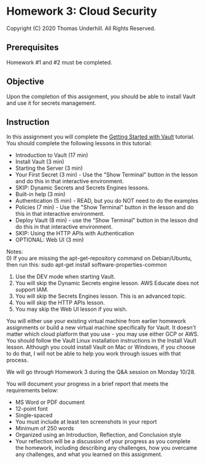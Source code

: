 # Homework 3: Cloud Security
Copyright (C) 2020 Thomas Underhill.  All Rights Reserved.

## Prerequisites
Homework #1 and #2 must be completed.

## Objective
Upon the completion of this assignment, you should be able to install Vault and use it for secrets management.

## Instruction

In this assignment you will complete the [Getting Started with Vault](https://learn.hashicorp.com/collections/vault/getting-started) tutorial.  You should complete the following lessons in this tutorial:<br>
<ul>
  <li>Introduction to Vault (17 min)<br>
  <li>Install Vault (3 min)<br>
  <li>Starting the Server (3 min)<br>
  <li>Your First Secret (3 min) - Use the "Show Terminal" button in the lesson and do this in that interactive environment.<br>
  <li>SKIP: Dynamic Secrets and Secrets Engines lessons.<br>  
  <li>Built-in help (3 min)<br>
  <li>Authentication (5 min) - READ, but you do NOT need to do the examples<br>
  <li>Policies (7 min) - Use the "Show Terminal" button in the lesson and do this in that interactive environment.<br>
  <li>Deploy Vault (8 min) - use the "Show Terminal" button in the lesson dnd do this in that interactive environment. <br>
  <li>SKIP: Using the HTTP APIs with Authentication <br>
  <li>OPTIONAL: Web UI (3 min) <br>
  </ul>

  Notes:<br>
  0) If you are missing the apt-get-repository command on Debian/Ubuntu, then run this: sudo apt-get install software-properties-common
<br>
1) Use the DEV mode when starting Vault.<br>
  2) You will skip the Dynamic Secrets engine lesson.  AWS Educate does not support IAM.<br>
  3) You will skip the Secrets Engines lesson.  This is an advanced topic.<br>
  4) You will skip the HTTP APIs lesson.<br>
  5) You may skip the Web UI lesson if you wish.  <br>

You will either use your existing virtual machine from earlier homework assignments or build a new virtual machine specifically for Vault.  It doesn't matter which cloud platform that you use - you may use either GCP or AWS.  You should follow the Vault Linux installation instructions in the Install Vault lesson.  Although you could install Vault on Mac or Windows, if you choose to do that, I will not be able to help you work through issues with that process.

We will go through Homework 3 during the Q&A session on Monday 10/28.<br>

You will document your progress in a brief report that meets the requirements below:
<ul>
  <li>MS Word or PDF document
  <li>12-point font
  <li>Single-spaced
  <li>You must include at least ten screenshots in your report
  <li>Minimum of 250 words
  <li>Organized using an Introduction, Reflection, and Conclusion style
  <li>Your reflection will be a discussion of your progress as you complete the homework, including describing any challenges, how you overcame any challenges, and what you learned on this assignment.
</ul>
